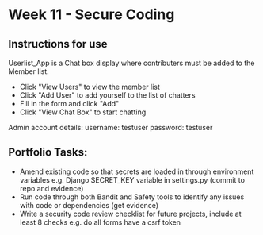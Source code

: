 # Week 11 - Secure Coding

## Instructions for use

Userlist_App is a Chat box display where contributers must be added to the Member list.
- Click "View Users" to view the member list
- Click "Add User" to add yourself to the list of chatters
- Fill in the form and click "Add"
- Click "View Chat Box" to start chatting

Admin account details:
username: testuser
password: testuser

## Portfolio Tasks:

- Amend existing code so that secrets are loaded in through environment variables e.g. Django SECRET_KEY variable in settings.py (commit to repo and evidence)
- Run code through both Bandit and Safety tools to identify any issues with code or dependencies (get evidence)
- Write a security code review checklist for future projects, include at least 8 checks e.g. do all forms have a csrf token
